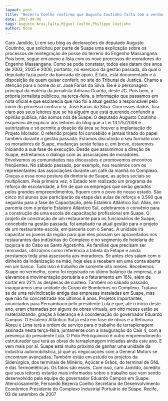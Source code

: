 ```yaml
---
layout: post
title: "Bezerra Coelho reafirma que Augusto Coutinho falta com a verdade na polêmica das desapropriações em Suape"
date: 2007-09-06
tags: Augusto Aras,Falta,Miguel Coelho,Philippe Coutinho
author: None
---
```

Caro Jamildo,
Li em seu blog as declara&ccedil;&otilde;es do deputado Augusto Coutinho, que solicitou por parte de Suape uma explica&ccedil;&atilde;o sobre os processos de reintegra&ccedil;&atilde;o de posse do terreno do Engenho Massangana. 
Pois bem, segue em anexo a lista com os nove processos de moradores do Engenho Massangana. Como se pode constatar, todos eles datam dos anos de 2003, 2005 e 2006, portanto, no exerc&iacute;cio da gest&atilde;o passada, da qual o deputado fazia parte da bancada de apoio. &Eacute; fato, est&aacute; documentado e &agrave; disposi&ccedil;&atilde;o de quem quiser conferir, no site do Tribunal de Justi&ccedil;a. 
Chamo a aten&ccedil;&atilde;o para o nome do sr. Jos&eacute; Farias da Silva. Ele &eacute; o personagem principal da mat&eacute;ria da jornalista Adriana Guarda, deste JC. Pois bem, a pr&oacute;pria jornalista publicou, na ter&ccedil;a-feira, a informa&ccedil;&atilde;o que passamos em nota oficial e que esclarecia que n&atilde;o foi a atual gest&atilde;o a respons&aacute;vel pelo in&iacute;cio do processo contra o sr. Jos&eacute; Farias da Silva.
Com esses dados, fica claro aos seus leitores que se h&aacute; algu&eacute;m que est&aacute; querendo confundir a opini&atilde;o p&uacute;blica, n&atilde;o somos n&oacute;s de Suape.
O deputado Augusto Coutinho esqueceu de explicar aos leitores do blog que a Lei 13.175/2006 &eacute; autorizativa e s&oacute; permite a doa&ccedil;&atilde;o da &aacute;rea se houver a implanta&ccedil;&atilde;o do Projeto Morador. O referido projeto foi concebido e jamais tirado do papel tamb&eacute;m durante a gest&atilde;o passada. Estamos discutindo o seu formato com os moradores de Suape, mudan&ccedil;as ser&atilde;o feitas e, em breve, estaremos iniciando a sua fase de execu&ccedil;&atilde;o.
Desde que assumimos a dire&ccedil;&atilde;o de Suape, estreitamos o di&aacute;logo com as associa&ccedil;&otilde;es de moradores. Envolvemos as comunidades nas discuss&otilde;es e promovemos encontros freq&uuml;entes. No s&aacute;bado passado, por exemplo, nos reunimos com os representantes das associa&ccedil;&otilde;es durante um caf&eacute; da manh&atilde; no Complexo. 
Gra&ccedil;as a essa nova postura da diretoria de Suape, as a&ccedil;&otilde;es sociais se multiplicam. 
Pela primeira vez, o Estado tem realizado um programa de refor&ccedil;o de escolaridade, a fim de que os empregos que ser&atilde;o gerados pelos grandes empreendimentos, fiquem com o povo do nosso estado. S&atilde;o cinco mil alunos que participar&atilde;o da etapa das aulas de refor&ccedil;o e 3.500 que seguir&atilde;o para a fase de Capacita&ccedil;&atilde;o, pelo Estaleiro Atl&acirc;ntico Sul.
Ali&aacute;s, em parceria com o pr&oacute;prio Estaleiro Atl&acirc;ntico Sul, celebramos o conv&ecirc;nio para a constru&ccedil;&atilde;o de uma escola de capacita&ccedil;&atilde;o profissional em Suape.
O projeto de constru&ccedil;&atilde;o de um restaurante para os funcion&aacute;rios de Suape, concebido na gest&atilde;o passada, foi ampliado na atual gest&atilde;o para o projeto de um restaurante-escola, em parceria com o Senac. A unidade ir&aacute; capacitar os jovens da regi&atilde;o para que eles possam ser aproveitados nos restaurantes das ind&uacute;strias do Complexo e no segmento de hotelaria de Ipojuca e do Cabo se Santo Agostinho.
&Agrave;s fam&iacute;lias que precisam ser removidas, utilizamos como refer&ecirc;ncia a tabela da Fetape e ainda prestamos toda uma assessoria aos moradores. Se antes eles sa&iacute;am com o dinheiro da indeniza&ccedil;&atilde;o na m&atilde;o, hoje eles a recebem em uma conta aberta em um banco.
Tudo isso &eacute; trabalho de somente oito meses. Recebemos Suape no vermelho, como foi registrado no &uacute;ltimo balan&ccedil;o da empresa, e j&aacute; elevamos a movimenta&ccedil;&atilde;o portu&aacute;ria e o faturamento em 16%, al&eacute;m de cortar em 22% as despesas de custeio.
Tamb&eacute;m no s&aacute;bado passado, inauguramos uma unidade do Corpo de Bombeiros no Complexo. Tratava-se de uma reivindica&ccedil;&atilde;o antiga das empresas instaladas em Suape, mas que n&atilde;o foi concretizada nos &uacute;ltimos 8 anos.
Projetos importantes, anunciados para Pernambuco pelo presidente Lula e que, at&eacute; o in&iacute;cio deste ano, eram chamadas por alguns de obras virtuais, em oito meses est&atilde;o se materializando, gra&ccedil;as &agrave; lideran&ccedil;a e &agrave; coordena&ccedil;&atilde;o do governador Eduardo Campos. 
O Estaleiro Atl&acirc;ntico Sul j&aacute; est&aacute; em fase de obras e a Refinaria Abreu e Lima ter&aacute; a ordem de servi&ccedil;o para o trabalho de terraplenagem assinada nesta ter&ccedil;a-feira, juntamente com a inaugura&ccedil;&atilde;o do Cais 4, com a presen&ccedil;a do presidente Lula. 
O P&oacute;lo Petroqu&iacute;mico &eacute; outro empreendimento estruturador que ter&aacute; as obras de terraplenagem iniciadas ainda este ano.
E vem mais por a&iacute;. Suape est&aacute; muito pr&oacute;ximo de ganhar uma unidade da ind&uacute;stria automobil&iacute;stica, j&aacute; que as negocia&ccedil;&otilde;es com a General Motors se encontram avan&ccedil;adas. Tamb&eacute;m est&atilde;o em estudo os projetos da Sider&uacute;rgica, dos terminais de Min&eacute;rio, A&ccedil;&uacute;car e Gr&atilde;os, do terminal de GNL e das Termoel&eacute;tricas.
Os fatos s&atilde;o esses. Com isso, caro Jamildo, acredito que seus leitores estar&atilde;o mais informados sobre o trabalho que vem sendo desenvolvido pela equipe do governador Eduardo Campos em Suape.
Atenciosamente,
Fernando Bezerra Coelho
Secret&aacute;rio de Desenvolvimento Econ&ocirc;mico 
Presidente do Complexo Industrial Portu&aacute;rio de Suape.
Recife, 03 de setembro de 2007 